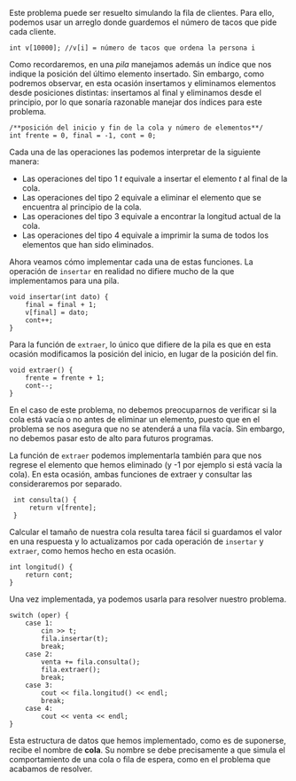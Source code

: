 Este problema puede ser resuelto simulando la fila de clientes. Para ello, podemos usar un arreglo donde guardemos el número de tacos que pide cada cliente.

    int v[10000]; //v[i] = número de tacos que ordena la persona i

Como recordaremos, en una *pila* manejamos además un índice que nos indique la posición del último elemento insertado. Sin embargo, como podremos observar, en esta ocasión insertamos y eliminamos elementos desde posiciones distintas: insertamos al final y eliminamos desde el principio, por lo que sonaría razonable manejar dos índices para este problema.

    /**posición del inicio y fin de la cola y número de elementos**/
    int frente = 0, final = -1, cont = 0; 

Cada una de las operaciones las podemos interpretar de la siguiente manera:

 - Las operaciones del tipo $1$ $t$ equivale a insertar el elemento $t$ al final de la cola.
 - Las operaciones del tipo $2$ equivale a eliminar el elemento que se encuentra al principio de la cola.
 - Las operaciones del tipo $3$ equivale a encontrar la longitud actual de la cola.
 - Las operaciones del tipo $4$ equivale a imprimir la suma de todos los elementos que han sido eliminados.

Ahora veamos cómo implementar cada una de estas funciones. La operación de `insertar` en realidad no difiere mucho de la que implementamos para una pila.

    void insertar(int dato) {
        final = final + 1;
        v[final] = dato;
        cont++;
    }

Para la función de `extraer`, lo único que difiere de la pila es que en esta ocasión modificamos la posición del inicio, en lugar de la posición del fin. 

    void extraer() {
        frente = frente + 1;
        cont--;
    }

En el caso de este problema, no debemos preocuparnos de verificar si la cola está vacía o no antes de eliminar un elemento, puesto que en el problema se nos asegura que no se atenderá a una fila vacía. Sin embargo, no debemos pasar esto de alto para futuros programas.

La función de `extraer` podemos implementarla también para que nos regrese el elemento que hemos eliminado (y -1 por ejemplo si está vacía la cola). En esta ocasión, ambas funciones de extraer y consultar las consideraremos por separado.

     int consulta() {
         return v[frente];
     }

Calcular el tamaño de nuestra cola resulta tarea fácil si guardamos el valor en una respuesta y lo actualizamos por cada operación de `insertar` y `extraer`, como hemos hecho en esta ocasión.

    int longitud() {
        return cont;
    }

Una vez implementada, ya podemos usarla para resolver nuestro problema.

    switch (oper) {
        case 1:
            cin >> t;
            fila.insertar(t);
            break;
        case 2:
            venta += fila.consulta();
            fila.extraer();
            break;
        case 3:
            cout << fila.longitud() << endl;
            break;
        case 4:
            cout << venta << endl;
    }

Esta estructura de datos que hemos implementado, como es de suponerse, recibe el nombre de **cola**. Su nombre se debe precisamente a que simula el comportamiento de una cola o fila de espera, como en el problema que acabamos de resolver.
